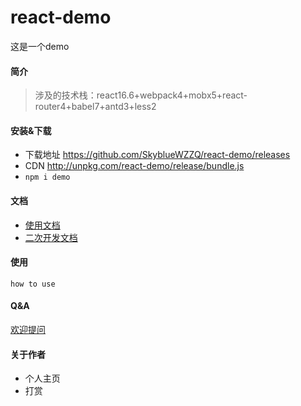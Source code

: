 # react-demo

这是一个demo
#### 简介  

>涉及的技术栈：react16.6+webpack4+mobx5+react-router4+babel7+antd3+less2  

#### 安装&下载

- 下载地址 https://github.com/SkyblueWZZQ/react-demo/releases
- CDN http://unpkg.com/react-demo/release/bundle.js
- `npm i demo`

#### 文档
- [使用文档](./doc/use/README.md)
- [二次开发文档](./doc/dev/README.md)

#### 使用  

```English
how to use
```

#### Q&A

[欢迎提问](https://github.com/SkyblueWZZQ/react-demo/issues)  

#### 关于作者

- 个人主页
- 打赏
